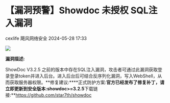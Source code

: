 #  【漏洞预警】Showdoc 未授权 SQL注入漏洞   
cexlife  飓风网络安全   2024-05-28 17:33  
  
![](https://mmbiz.qpic.cn/mmbiz_png/ibhQpAia4xu02EDKrib8oc43pH328vD0g8eibXQ02cZsMrMVDZU6yEg9R9hp1mTpXUbdz0p17kBqT4v7IFRmEicDUxQ/640?wx_fmt=png&from=appmsg "")  
  
**漏洞描述:**  
  
ShowDoc V3.2.5 之前的版本中存在SQL注入漏洞，攻击者可通过此漏洞获取登录登录token并进入后台。进入后台后可结合反序列化漏洞，写入WebShell，从而获取服务器权限。**修复建议:****正式防护方案:**官方已经发布了修复补丁，请立即更新到安全版本:showdoc>=3.2.5**下载链接:**https://github.com/star7th/showdoc  
  
